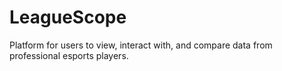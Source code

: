 # LeagueScope
Platform for users to view, interact with, and compare data from professional esports players.
